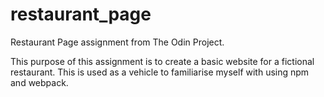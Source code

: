 # restaurant_page

Restaurant Page assignment from The Odin Project.

This purpose of this assignment is to create a basic website for a fictional restaurant. This is used as a vehicle to familiarise myself with using npm and webpack.
